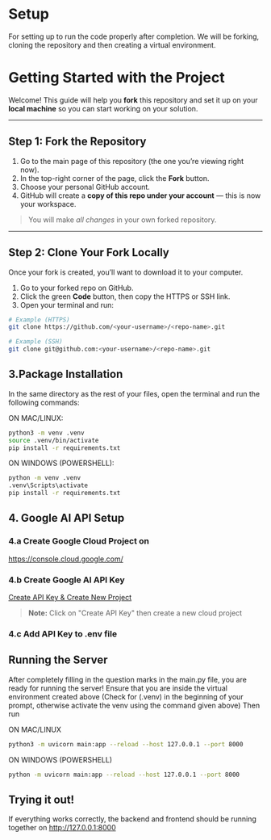 # Setup
For setting up to run the code properly after completion. We will be forking, cloning the repository and then creating a virtual environment. 

# Getting Started with the Project

Welcome! This guide will help you **fork** this repository and set it up on your **local machine** so you can start working on your solution.

---

## Step 1: Fork the Repository

1. Go to the main page of this repository (the one you’re viewing right now).  
2. In the top-right corner of the page, click the **Fork** button.  
3. Choose your personal GitHub account.  
4. GitHub will create a **copy of this repo under your account** — this is now your workspace.  

> You will make *all changes* in your own forked repository.

---

## Step 2: Clone Your Fork Locally

Once your fork is created, you’ll want to download it to your computer.

1. Go to your forked repo on GitHub.  
2. Click the green **Code** button, then copy the HTTPS or SSH link.  
3. Open your terminal and run:

```bash
# Example (HTTPS)
git clone https://github.com/<your-username>/<repo-name>.git

# Example (SSH)
git clone git@github.com:<your-username>/<repo-name>.git
```

## 3.Package Installation
In the same directory as the rest of your files, open the terminal and run the following commands:

ON MAC/LINUX:
```bash
python3 -m venv .venv
source .venv/bin/activate
pip install -r requirements.txt
```

ON WINDOWS (POWERSHELL):
```bash
python -m venv .venv
.venv\Scripts\activate
pip install -r requirements.txt
```

## 4. Google AI API Setup

### 4.a Create Google Cloud Project on
https://console.cloud.google.com/

### 4.b Create Google AI API Key 
[Create API Key & Create New Project](https://aistudio.google.com/u/2/api-keys)
> **Note:** Click on "Create API Key" then create a new cloud project

### 4.c Add API Key to .env file 

## Running the Server
After completely filling in the question marks in the main.py file, you are ready for running the server!
Ensure that you are inside the virtual environment created above (Check for (.venv) in the beginning of your prompt, otherwise activate the venv using the command given above)
Then run

ON MAC/LINUX
```bash
python3 -m uvicorn main:app --reload --host 127.0.0.1 --port 8000
```

ON WINDOWS (POWERSHELL)
```bash
python -m uvicorn main:app --reload --host 127.0.0.1 --port 8000
```

## Trying it out!
If everything works correctly, the backend and frontend should be running together on http://127.0.0.1:8000

